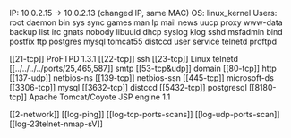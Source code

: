 IP: 10.0.2.15 -> 10.0.2.13 (changed IP, same MAC)
OS: linux_kernel
Users:
	root
	daemon
	bin
	sys
	sync
	games
	man
	lp
	mail
	news
	uucp
	proxy
	www-data
	backup
	list
	irc
	gnats
	nobody
	libuuid
	dhcp
	syslog
	klog
	sshd
	msfadmin
	bind
	postfix
	ftp
	postgres
	mysql
	tomcat55
	distccd
	user
	service
	telnetd
	proftpd

[[21-tcp]] ProFTPD 1.3.1
[[22-tcp]] ssh
[[23-tcp]] Linux telnetd
[[../../../../ports/25,465,587]] smtp
[[53-tcp&udp]] domain
[[80-tcp]] http
[[137-udp]] netbios-ns
[[139-tcp]] netbios-ssn
[[445-tcp]] microsoft-ds
[[3306-tcp]] mysql
[[3632-tcp]] distccd
[[5432-tcp]] postgresql
[[8180-tcp]] Apache Tomcat/Coyote JSP engine 1.1


[[2-network]]
[[log-ping]]
[[log-tcp-ports-scans]]
[[log-udp-ports-scan]]
[[log-23telnet-nmap-sV]]